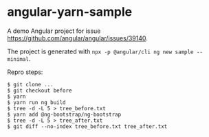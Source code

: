 # angular-yarn-sample

A demo Angular project for issue https://github.com/angular/angular/issues/39140.

The project is generated with `npx -p @angular/cli ng new sample --minimal`.

Repro steps:

```
$ git clone ...
$ git checkout before
$ yarn
$ yarn run ng build
$ tree -d -L 5 > tree_before.txt
$ yarn add @ng-bootstrap/ng-bootstrap
$ tree -d -L 5 > tree_after.txt
$ git diff --no-index tree_before.txt tree_after.txt
```
